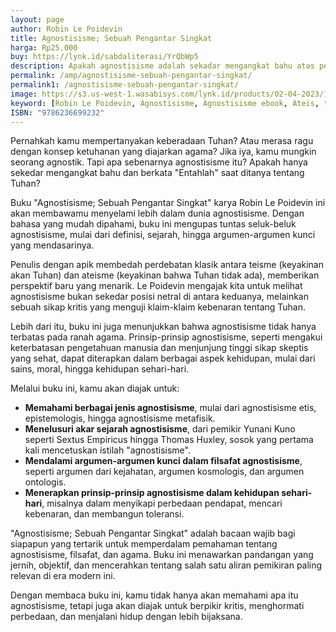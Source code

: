 ```yaml
---
layout: page
author: Robin Le Poidevin
title: Agnostisisme; Sebuah Pengantar Singkat
harga: Rp25.000
buy: https://lynk.id/sabdaliterasi/YrQbWp5
description: Apakah agnostisisme adalah sekadar mengangkat bahu atas pertanyaan seputar Tuhan? Le Poidevin menjelaskan bahwa agnostisisme tidak sesederhana itu.
permalink: /amp/agnostisisme-sebuah-pengantar-singkat/
permalink1: /agnostisisme-sebuah-pengantar-singkat/
image: https://s3.us-west-1.wasabisys.com/lynk.id/products/02-04-2023/1680417079432_4598636
keyword: [Robin Le Poidevin, Agnostisisme, Agnostisisme ebook, Ateis, teis]
ISBN: "9786236699232"
---
```

<p>Pernahkah kamu mempertanyakan keberadaan Tuhan? Atau merasa ragu dengan konsep ketuhanan yang diajarkan agama? Jika iya, kamu mungkin seorang agnostik. Tapi apa sebenarnya agnostisisme itu? Apakah hanya sekedar mengangkat bahu dan berkata "Entahlah" saat ditanya tentang Tuhan?</p><p>Buku "Agnostisisme; Sebuah Pengantar Singkat" karya Robin Le Poidevin ini akan membawamu menyelami lebih dalam dunia agnostisisme. Dengan bahasa yang mudah dipahami, buku ini mengupas tuntas seluk-beluk agnostisisme, mulai dari definisi, sejarah, hingga argumen-argumen kunci yang mendasarinya.</p><p>Penulis dengan apik membedah perdebatan klasik antara teisme (keyakinan akan Tuhan) dan ateisme (keyakinan bahwa Tuhan tidak ada), memberikan perspektif baru yang menarik. Le Poidevin mengajak kita untuk melihat agnostisisme bukan sekedar posisi netral di antara keduanya, melainkan sebuah sikap kritis yang menguji klaim-klaim kebenaran tentang Tuhan.</p><p>Lebih dari itu, buku ini juga menunjukkan bahwa agnostisisme tidak hanya terbatas pada ranah agama. Prinsip-prinsip agnostisisme, seperti mengakui keterbatasan pengetahuan manusia dan menjunjung tinggi sikap skeptis yang sehat, dapat diterapkan dalam berbagai aspek kehidupan, mulai dari sains, moral, hingga kehidupan sehari-hari.</p><p>Melalui buku ini, kamu akan diajak untuk:</p><ul><li><strong>Memahami berbagai jenis agnostisisme</strong>, mulai dari agnostisisme etis, epistemologis, hingga agnostisisme metafisik.</li><li><strong>Menelusuri akar sejarah agnostisisme</strong>, dari pemikir Yunani Kuno seperti Sextus Empiricus hingga Thomas Huxley, sosok yang pertama kali mencetuskan istilah "agnostisisme".</li><li><strong>Mendalami argumen-argumen kunci dalam filsafat agnostisisme</strong>, seperti argumen dari kejahatan, argumen kosmologis, dan argumen ontologis.</li><li><strong>Menerapkan prinsip-prinsip agnostisisme dalam kehidupan sehari-hari</strong>, misalnya dalam menyikapi perbedaan pendapat, mencari kebenaran, dan membangun toleransi.</li></ul><p>"Agnostisisme; Sebuah Pengantar Singkat" adalah bacaan wajib bagi siapapun yang tertarik untuk memperdalam pemahaman tentang agnostisisme, filsafat, dan agama. Buku ini menawarkan pandangan yang jernih, objektif, dan mencerahkan tentang salah satu aliran pemikiran paling relevan di era modern ini.</p><p>Dengan membaca buku ini, kamu tidak hanya akan memahami apa itu agnostisisme, tetapi juga akan diajak untuk berpikir kritis, menghormati perbedaan, dan menjalani hidup dengan lebih bijaksana.</p>
